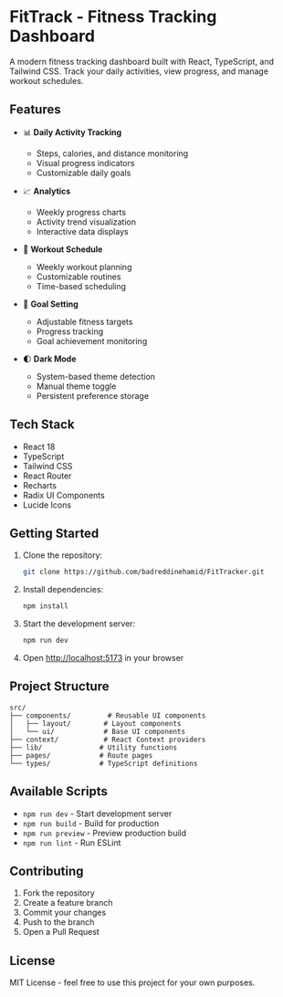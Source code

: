 # FitTrack - Fitness Tracking Dashboard

A modern fitness tracking dashboard built with React, TypeScript, and Tailwind CSS. Track your daily activities, view progress, and manage workout schedules.

## Features

- 📊 **Daily Activity Tracking**
  - Steps, calories, and distance monitoring
  - Visual progress indicators
  - Customizable daily goals

- 📈 **Analytics**
  - Weekly progress charts
  - Activity trend visualization
  - Interactive data displays

- 📅 **Workout Schedule**
  - Weekly workout planning
  - Customizable routines
  - Time-based scheduling

- 🎯 **Goal Setting**
  - Adjustable fitness targets
  - Progress tracking
  - Goal achievement monitoring

- 🌓 **Dark Mode**
  - System-based theme detection
  - Manual theme toggle
  - Persistent preference storage

## Tech Stack

- React 18
- TypeScript
- Tailwind CSS
- React Router
- Recharts
- Radix UI Components
- Lucide Icons

## Getting Started

1. Clone the repository:
   ```bash
   git clone https://github.com/badreddinehamid/FitTracker.git
   ```

2. Install dependencies:
   ```bash
   npm install
   ```

3. Start the development server:
   ```bash
   npm run dev
   ```

4. Open [http://localhost:5173](http://localhost:5173) in your browser

## Project Structure

```
src/
├── components/         # Reusable UI components
│   ├── layout/        # Layout components
│   └── ui/            # Base UI components
├── context/           # React Context providers
├── lib/              # Utility functions
├── pages/            # Route pages
└── types/            # TypeScript definitions
```

## Available Scripts

- `npm run dev` - Start development server
- `npm run build` - Build for production
- `npm run preview` - Preview production build
- `npm run lint` - Run ESLint

## Contributing

1. Fork the repository
2. Create a feature branch
3. Commit your changes
4. Push to the branch
5. Open a Pull Request

## License

MIT License - feel free to use this project for your own purposes.
